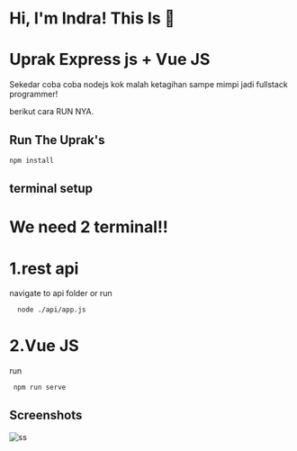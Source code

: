 

# Hi, I'm Indra! This Is  👋

# Uprak Express js + Vue JS

Sekedar coba coba nodejs kok malah ketagihan sampe mimpi jadi fullstack programmer!

berikut cara RUN NYA.



## Run The Uprak's

```bash
npm install
```
## terminal setup
# We need 2 terminal!!
# 1.rest api
navigate to api folder or run
```bash
  node ./api/app.js
```
# 2.Vue JS
   run
```bash
 npm run serve
```




## Screenshots
![ss](https://github.com/KZdra/uprak-fullstack/assets/92752408/d2ac527f-37e2-4b5d-b2b0-6783fa9dd89c)



